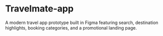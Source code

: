 # Travelmate-app
A modern travel app prototype built in Figma featuring search, destination highlights, booking categories, and a promotional landing page.
